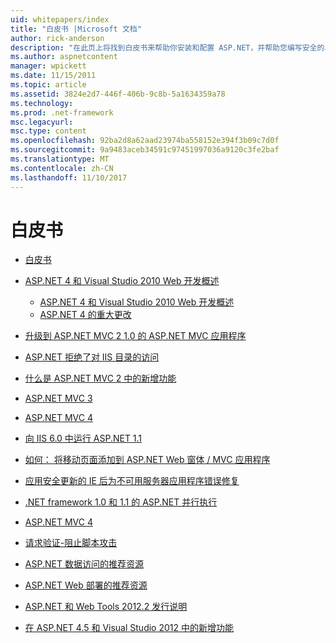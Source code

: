 ```yaml
---
uid: whitepapers/index
title: "白皮书 |Microsoft 文档"
author: rick-anderson
description: "在此页上将找到白皮书来帮助你安装和配置 ASP.NET，并帮助您编写安全的、 快速且灵活的 ASP.NET 应用程序。"
ms.author: aspnetcontent
manager: wpickett
ms.date: 11/15/2011
ms.topic: article
ms.assetid: 3824e2d7-446f-406b-9c8b-5a1634359a78
ms.technology: 
ms.prod: .net-framework
msc.legacyurl: 
msc.type: content
ms.openlocfilehash: 92ba2d8a62aad23974ba558152e394f3b09c7d0f
ms.sourcegitcommit: 9a9483aceb34591c97451997036a9120c3fe2baf
ms.translationtype: MT
ms.contentlocale: zh-CN
ms.lasthandoff: 11/10/2017
---
```

<a name="whitepapers"></a>白皮书
====================
- [白皮书](overview.md)
- [ASP.NET 4 和 Visual Studio 2010 Web 开发概述](aspnet4/index.md)

    - [ASP.NET 4 和 Visual Studio 2010 Web 开发概述](aspnet4/overview.md)
    - [ASP.NET 4 的重大更改](aspnet4/breaking-changes.md)
- [升级到 ASP.NET MVC 2 1.0 的 ASP.NET MVC 应用程序](aspnet-mvc2-upgrade-notes.md)
- [ASP.NET 拒绝了对 IIS 目录的访问](denied-access-to-iis-directories.md)
- [什么是 ASP.NET MVC 2 中的新增功能](what-is-new-in-aspnet-mvc.md)
- [ASP.NET MVC 3](mvc3-release-notes.md)
- [ASP.NET MVC 4](mvc4-beta-release-notes.md)
- [向 IIS 6.0 中运行 ASP.NET 1.1](aspnet-and-iis6.md)
- [如何： 将移动页面添加到 ASP.NET Web 窗体 / MVC 应用程序](add-mobile-pages-to-your-aspnet-web-forms-mvc-application.md)
- [应用安全更新的 IE 后为不可用服务器应用程序错误修复](ms03-32-issue.md)
- [.NET framework 1.0 和 1.1 的 ASP.NET 并行执行](side-by-side-with-10.md)
- [ASP.NET MVC 4](mvc4-release-notes.md)
- [请求验证-阻止脚本攻击](request-validation.md)
- [ASP.NET 数据访问的推荐资源](aspnet-data-access-content-map.md)
- [ASP.NET Web 部署的推荐资源](aspnet-web-deployment-content-map.md)
- [ASP.NET 和 Web Tools 2012.2 发行说明](aspnet-and-web-tools-20122-release-notes.md)
- [在 ASP.NET 4.5 和 Visual Studio 2012 中的新增功能](whats-new-in-aspnet-45-and-visual-studio-2012.md)
